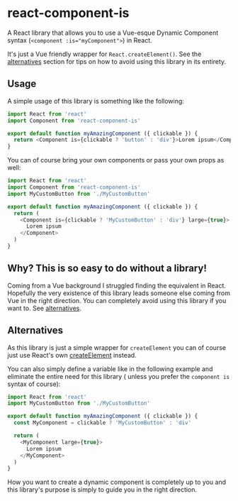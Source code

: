 # react-component-is

A React library that allows you to use a Vue-esque Dynamic Component syntax (`<component :is="myComponent">`) in React.

It's just a Vue friendly wrapper for `React.createElement()`. See the [alternatives](#alternatives) section for tips on
how to avoid using this library in its entirety.

## Usage

A simple usage of this library is something like the following:

```js
import React from 'react'
import Component from 'react-component-is'

export default function myAmazingComponent ({ clickable }) {
  return <Component is={clickable ? 'button' : 'div'}>Lorem ipsum</Component>
}
```

You can of course bring your own components or pass your own props as well:

```js
import React from 'react'
import Component from 'react-component-is'
import MyCustomButton from './MyCustomButton'

export default function myAmazingComponent ({ clickable }) {
  return (
    <Component is={clickable ? 'MyCustomButton' : 'div'} large={true}>
      Lorem ipsum
    </Component>
  )
}
```

## Why? This is so easy to do without a library!

Coming from a Vue background I struggled finding the equivalent in React. Hopefully the very existence of this library leads
someone else coming from Vue in the right direction. You can completely avoid using this library if you want to.
See [alternatives](#alternatives).

## Alternatives

As this library is just a simple wrapper for `createElement` you can of course just use React's
own [createElement](https://reactjs.org/docs/react-api.html#createelement) instead.

You can also simply define a variable like in the following example and eliminate the entire need for this library (
unless you prefer the `component is` syntax of course):

```js
import React from 'react'
import MyCustomButton from './MyCustomButton'

export default function myAmazingComponent ({ clickable }) {
  const MyComponent = clickable ? 'MyCustomButton' : 'div'

  return (
    <MyComponent large={true}>
      Lorem ipsum
    </MyComponent>
  )
}
```

How you want to create a dynamic component is completely up to you and this library's purpose is simply to guide you in
the right direction.
